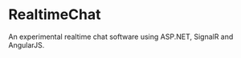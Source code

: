 RealtimeChat
============

An experimental realtime chat software using ASP.NET, SignalR and AngularJS.